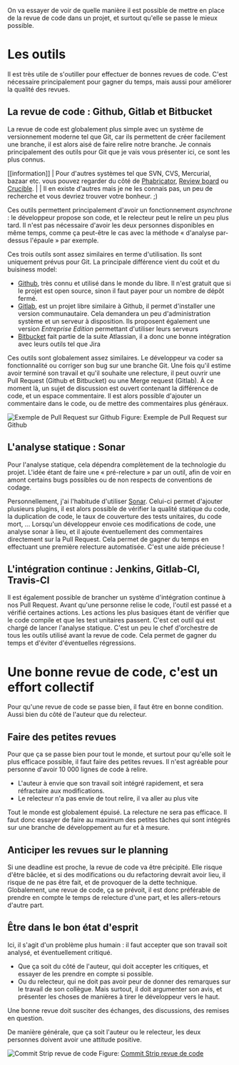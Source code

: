 On va essayer de voir de quelle manière il est possible de mettre en place de la revue de code dans un projet, et surtout qu'elle se passe le mieux possible. 

# Les outils

Il est très utile de s'outiller pour effectuer de bonnes revues de code. C'est nécessaire principalement pour gagner du temps, mais aussi pour améliorer la qualité des revues. 

## La revue de code : Github, Gitlab et Bitbucket 

La revue de code est globalement plus simple avec un système de versionnement moderne tel que Git, car ils permettent de créer facilement une branche, il est alors aisé de faire relire notre branche. Je connais principalement des outils pour Git que je vais vous présenter ici, ce sont les plus connus. 

[[information]]
| Pour d'autres systèmes tel que SVN, CVS, Mercurial, bazaar etc. vous pouvez regarder du   côté de [Phabricator](https://www.phacility.com/), [Review board](https://www.reviewboard.org/) ou [Crucible](https://fr.atlassian.com/software/crucible). 
|
| Il en existe d'autres mais je ne les connais pas, un peu de recherche et vous devriez trouver votre bonheur. ;)

Ces outils permettent principalement d'avoir un fonctionnement *asynchrone* : le développeur propose son code, et le relecteur peut le relire un peu plus tard. Il n'est pas nécessaire d'avoir les deux personnes disponibles en même temps, comme ça peut-être le cas avec la méthode « d'analyse par-dessus l'épaule » par exemple.

Ces trois outils sont assez similaires en terme d'utilisation. Ils sont uniquement prévus pour Git. La principale différence vient du coût et du buisiness model: 

- [Github](https://github.com/), très connu et utilisé dans le monde du libre. Il n'est gratuit que si le projet est open source, sinon il faut payer pour un nombre de dépôt fermé. 
- [Gitlab](https://gitlab.com/), est un projet libre similaire à Github, il permet d'installer une version communautaire. Cela demandera un peu d'administration système et un serveur à disposition. Ils proposent également une version *Entreprise Edition* permettant d'utiliser leurs serveurs
- [Bitbucket](https://bitbucket.org/) fait partie de la suite Atlassian, il a donc une bonne intégration avec leurs outils tel que Jira

Ces outils sont globalement assez similaires. Le développeur va coder sa fonctionnalité ou corriger son bug sur une branche Git. Une fois qu'il estime avoir terminé son travail et qu'il souhaite une relecture, il peut ouvrir une Pull Request (Github et Bitbucket) ou une Merge request (Gitlab). À ce moment là, un sujet de discussion est ouvert contenant la différence de code, et un espace commentaire. Il est alors possible d'ajouter un commentaire dans le code, ou de mettre des commentaires plus généraux. 

![Exemple de Pull Request sur Github](/media/galleries/5520/d9894a55-e740-487f-b8e0-90ce6db71c14.png)
Figure: Exemple de Pull Request sur Github

## L'analyse statique : Sonar

Pour l'analyse statique, cela dépendra complètement de la technologie du projet. L'idée étant de faire une « pré-relecture » par un outil, afin de voir en amont certains bugs possibles ou de non respects de conventions de codage.

Personnellement, j'ai l'habitude d'utiliser [Sonar](https://www.sonarlint.org/). Celui-ci permet d'ajouter plusieurs plugins, il est alors possible de vérifier la qualité statique du code, la duplication de code, le taux de couverture des tests unitaires, du code mort, ...  Lorsqu'un développeur envoie ces modifications de code, une analyse sonar à lieu, et il ajoute éventuellement des commentaires directement sur la Pull Request. Cela permet de gagner du temps en effectuant une première relecture automatisée. C'est une aide précieuse !

## L'intégration continue : Jenkins, Gitlab-CI, Travis-CI

Il est également possible de brancher un système d'intégration continue à nos Pull Request. Avant qu'une personne relise le code, l'outil est passé et a vérifié certaines actions. Les actions les plus basiques étant de vérifier que le code compile et que les test unitaires passent. C'est cet outil qui est chargé de lancer l'analyse statique. C'est un peu le chef d'orchestre de tous les outils utilisé avant la revue de code. Cela permet de gagner du temps et d'éviter d'éventuelles régressions. 

# Une bonne revue de code, c'est un effort collectif

Pour qu'une revue de code se passe bien, il faut être en bonne condition. Aussi bien du côté de l'auteur que du relecteur.

## Faire des petites revues

Pour que ça se passe bien pour tout le monde, et surtout pour qu'elle soit le plus efficace possible, il faut faire des petites revues. Il n'est agréable pour personne d'avoir 10 000 lignes de code à relire. 

- L'auteur à envie que son travail soit intégré rapidement, et sera réfractaire aux modifications. 
- Le relecteur n'a pas envie de tout relire, il va aller au plus vite

Tout le monde est globalement épuisé. La relecture ne sera pas efficace. Il faut donc essayer de faire au maximum des petites tâches qui sont intégrés sur une branche de développement au fur et à mesure. 

## Anticiper les revues sur le planning

Si une deadline est proche, la revue de code va être précipité. Elle risque d'être bâclée, et si des modifications ou du refactoring devrait avoir lieu, il risque de ne pas être fait, et de provoquer de la dette technique. Globalement, une revue de code, ça se prévoit, il est donc préférable de prendre en compte le temps de relecture d'une part, et les allers-retours d'autre part. 

## Être dans le bon état d'esprit

Ici, il s'agit d'un problème plus humain : il faut accepter que son travail soit analysé, et éventuellement critiqué. 

- Que ça soit du côté de l'auteur, qui doit accepter les critiques, et essayer de les prendre en compte si possible.
- Ou du relecteur, qui ne doit pas avoir peur de donner des remarques sur le travail de son collègue. Mais surtout, il doit argumenter son avis, et présenter les choses de manières à tirer le développeur vers le haut. 

Une bonne revue doit susciter des échanges, des discussions, des remises en question.

De manière générale, que ça soit l'auteur ou le relecteur, les deux personnes doivent avoir une attitude positive.

![Commit Strip revue de code](/media/galleries/5520/114a976c-cf5c-4633-9a4e-a65077621462.jpg)
Figure: [Commit Strip revue de code](https://www.commitstrip.com/fr/2015/02/10/the-truth-about-code-reviews/)